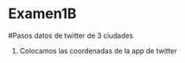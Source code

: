 # Examen1B

#Pasos datos de twitter de 3 ciudades

1. Colocamos las coordenadas de la app de twitter



